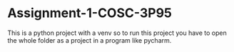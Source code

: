 # Assignment-1-COSC-3P95

This is a python project with a venv so to run this project you have to open the whole folder as a project in a program like pycharm.
